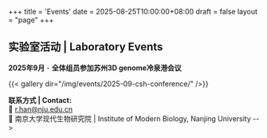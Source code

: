 +++
title = 'Events'
date = 2025-08-25T10:00:00+08:00
draft = false
layout = "page"
+++

## 实验室活动 | Laboratory Events

**2025年9月** - **全体组员参加苏州3D genome冷泉港会议**

{{< gallery dir="/img/events/2025-09-csh-conference/" />}}

**联系方式 | Contact:**  
📧 r.han@nju.edu.cn  
📍 南京大学现代生物研究院 | Institute of Modern Biology, Nanjing University -->